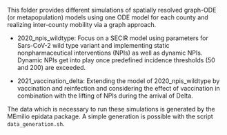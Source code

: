This folder provides different simulations of spatially resolved graph-ODE (or metapopulation) models
using one ODE model for each county and realizing inter-county mobility via a graph approach.

- 2020_npis_wildtype: Focus on a SECIR model using parameters for Sars-CoV-2 wild type variant and
implementing static nonpharmaceutical interventions (NPIs) as well as dynamic NPIs. Dynamic NPIs
get into play once predefined incidence thresholds (50 and 200) are exceeded.

- 2021_vaccination_delta: Extending the model of 2020_npis_wildtype by vaccination and reinfection and
considering the effect of vaccination in combination with the lifting of NPIs during the arrival of Delta.

The data which is necessary to run these simulations is generated by the MEmilio epidata package.
A simple generation is possible with the script `data_generation.sh`.


